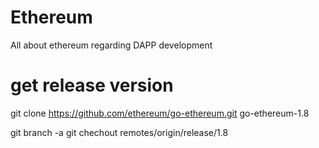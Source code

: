 # Ethereum
All about ethereum regarding DAPP development
# get release version
git clone https://github.com/ethereum/go-ethereum.git go-ethereum-1.8

git branch -a
git chechout remotes/origin/release/1.8
